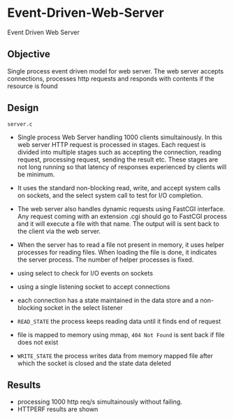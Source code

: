 # Event-Driven-Web-Server
Event Driven Web Server

## Objective  
Single process event driven model for web server. The web server accepts connections, processes http requests and responds with contents if the resource is found

## Design

`server.c`
*	Single process Web Server handling 1000 clients simultainously. In this web server HTTP request is processed in stages. Each request is divided into multiple stages such as accepting the connection, reading request, processing request, sending the result etc. These stages are not long running so that latency of responses experienced by clients will be minimum.

*	It uses the standard non-blocking read, write, and accept system calls on sockets, and the
select system call to test for I/O completion.

*	The web server also handles dynamic requests using FastCGI interface. Any request coming with an extension .cgi should go to FastCGI process and it will execute a file with that name. The output will is sent back to the client via the web server.

*	When the server has to read a file not present in memory, it uses helper processes for reading files. When loading the file is done, it indicates the server process. The number of helper processes is fixed.

* using select to check for I/O events on sockets
* using a single listening socket to accept connections
* each connection has a state maintained in the data store and a non-blocking socket in the select listener
* `READ_STATE` the process keeps reading data until it finds end of request
* file is mapped to memory using mmap, `404 Not Found` is sent back if file does not exist
* `WRITE_STATE` the process writes data from memory mapped file after which the socket is closed and the state data deleted

## Results
*	processing 1000 http req/s simultainously without failing.
*	HTTPERF results are shown
